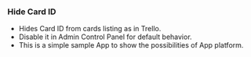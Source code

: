 ### Hide Card ID

- Hides Card ID from cards listing as in Trello.
- Disable it in Admin Control Panel for default behavior.
- This is a simple sample App to show the possibilities of App platform.

